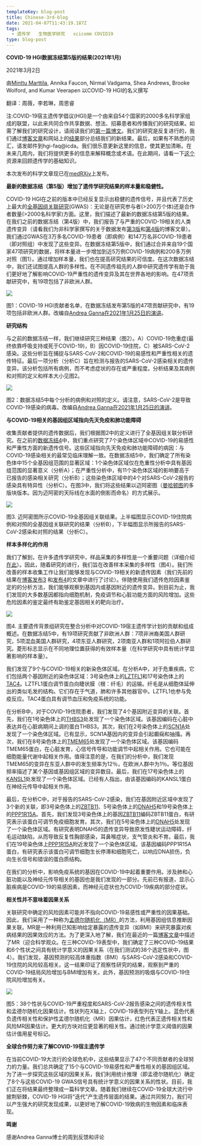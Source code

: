 ```yaml
---
templateKey: blog-post
title: Chinese-3rd-blog
date: 2021-04-07T11:43:19.187Z
tags:
  - 遗传学   生物医学研究   scicomm COVID19
type: blog-post
---
```

**COVID-19 HGI数据冻结第5版的结果(2021年1月)**

2021年3月2日

由[Minttu Marttila](https://twitter.com/MinttuMarttila1), Annika Faucon, Nirmal Vadgama, Shea Andrews, Brooke Wolford, and Kumar Veerapen 以COVID-19 HGI的名义撰写

翻译：周薇，李若琳，周思睿

注:COVID-19宿主遗传学倡议(HGI)是一个由来自54个国家的2000多名科学家组成的联盟，以此来共同合作共享数据、想法、招募患者和传播我们的研究结果。如需了解我们的研究设计，请阅读我们的[第一篇博文](https://www.covid19hg.org/blog/2020-09-24-freeze-3-results/)。我们的研究是反复进行的，我们通过[博客文章](https://www.covid19hg.org/blog/)和网站上的[结果](https://www.covid19hg.org/results/r5/)部分总结我们的新结果。最后，如果有不熟悉的词汇，请发邮件到hgi-faq@icda。我们很乐意更新这里的信息，使其更加清晰。在未来几周内，我们将提供更多的信息来解释概念或术语。在此期间，请看一下[这个](https://medlineplus.gov/genetics/understanding/)资源来回顾遗传学的基础知识。

本次发布的科学文章现已在[medRXiv](https://www.medrxiv.org/content/10.1101/2021.03.10.21252820v1)上发布。

**最新的数据冻结（第5版）增加了遗传学研究结果的样本量和稳健性。**

COVID-19 HGI在之前的版本中已经反复显示出稳健的遗传信号，并且代表了历史上最大的[全基因组关联研究](https://www.broadinstitute.org/files/styles/visuals_style/public/GWAS-Explainer-08-02-17.jpg?itok=-6sgc6nN)(GWAS)：无论是在研究参与者(>200万个体)还是合作者数量(>2000名科学家)方面。这里，我们描述了最新的数据冻结第5版的结果。在我们之前的数据冻结（第4版）中，我们报告了与严重的COVID-19相关的人类遗传变异（请看我们为非科学家撰写的关于数据发布[第3版](https://www.covid19hg.org/zh/blog/2020-09-24-freeze-3-results/)和[第4版](https://www.covid19hg.org/zh/blog/2020-11-24-covid-19-hgi-results-for-data-freeze-4-october-2020/)的博客文章）。我们通过GWAS在3万多名COVID-19患者（即病例）和147万名非COVID-19患者（即对照组）中发现了这些变异。在数据冻结第5版中，我们通过合并来自19个国家47项研究的数据，将样本量进一步增加到近5万例COVID-19病例和200多万例对照（图1）。通过增加样本量，我们也在提高研究结果的可信度。在这次数据冻结中，我们还试图提高人群的多样性。在不同遗传祖先的人群中研究遗传学有助于我们更好地了解影响COVID-19严重性的遗传变异及其在世界各地的影响。在47项贡献研究中，有19项包括了非欧洲人群。

![](https://lh4.googleusercontent.com/cv0M99K5b6EA_b83A8oqhKjxUrjE9l74ShLhChghwv17TNFvLjcIg6c50Q9jGyaxsmGx9YRVbu2DLxYzzGY209Cjnkkq6YQkj4vQgUA9L9PX_OM6eUoXyumg8xCij5J5DHx7ZyKB)

图1：COVID-19 HGI贡献者名单，在数据冻结发布第5版的47项贡献研究中，有19项包括非欧洲人群。改编自[Andrea Ganna在2021年1月25日的演讲](https://www.covid19hg.org/blog/2021-01-29-january-25-2021-meeting/)。

**研究结构**

与之前的数据冻结一样，我们继续研究三种结果（图2）。A）COVID-19危重症(最终依靠呼吸支持或死于COVID-19)，B）因COVID-19住院，C）被SARS-CoV-2感染。这些分析旨在捕捉与SARS-CoV-2和COVID-19的易感性和严重性相关的遗传特征。最后一项分析（分析C）旨在检测与报告的SARS-CoV-2感染相关的遗传变异。该分析包括所有病例，而不考虑症状的存在或严重程度。分析结果及其病例和对照的定义和样本大小见图2。

![](https://lh5.googleusercontent.com/Hu9M5l-nzTrAAVU5BccBUQhu49KjTkXmN6AxkTKUSfbsH_y-p80CnDGHO2PlsV1I3sseAHlfrtIWuPEqFVCxz91cNrzheNCIWJ4npC3ie25fZm-R4ljMDVYmO-mfKlTTT-72Yxt8)

图2：数据冻结5中每个分析的病例和对照的定义。请注意，SARS-CoV-2是导致COVID-19感染的病毒。改编自[Andrea Ganna在2021年1月25日的演讲](https://www.covid19hg.org/blog/2021-01-29-january-25-2021-meeting/)。

**与COVID-19相关的基因组区域指向先天免疫和肺功能障碍**

收集贡献者提供的遗传数据后，我们根据图2中的定义进行了全基因组关联分析研究。在之前的[数据冻结4](https://www.covid19hg.org/blog/2020-11-24-covid-19-hgi-results-for-data-freeze-4-october-2020/)中，我们重点研究了7个染色体区域中COVID-19的易感性和严重性方面的新遗传信号。这些区域指向先天免疫和肺功能障碍的病因：与COVID-19感染相关的最常见临床理解一致。在数据冻结5中，我们确定了所有染色体中15个全基因组范围的显著区域：1个染色体区域仅在危重性分析中具有基因组范围的显著意义（分析A）；在严重性分析中，有11个染色体区域的影响要高于已报告的感染相关研究（分析B）；这些染色体区域中的4个对SARS-CoV-2报告的感染具有特异性（分析C）。在图3中，我们将这些结果以迈阿密图（[曼哈顿图](https://en.wikipedia.org/wiki/Manhattan_plot)的多版块版本。因为迈阿密的天际线在水面的倒影而命名）的方式展示。

![](https://lh4.googleusercontent.com/JzVBN0TyIMCR_YlJmomU7adLBYGa5VLJwSD2_L9_Gd4Edhfvb6lKQnanbnc_kDO-X1yDQD9hHzqrgVtJ8rhLHSKi7gbkrX-zvAgCaH3XrDwgoNT03rJa8UrL7sqNu3_7fGl_l0vL)

图3. 迈阿密图所示COVID-19全基因组关联结果。上半幅图显示COVID-19住院病例和对照的全基因组关联研究的结果（分析B），下半幅图显示所报告的SARS-CoV-2感染和对照的结果（分析C）。

**样本多样化的作用**

我们了解到，在许多遗传学研究中，样品采集的多样性是一个重要问题（详细介绍[在此](https://www.vox.com/science-and-health/2018/10/22/17983568/dna-tests-precision-medicine-genetics-gwas-diversity-all-of-us)）。因此，随着研究的进行，我们旨在改善样本采集的多样性（图4）。我们所改善的样本收集工作让我们能够发现与COVID-19相关的新遗传因素（我们先前的结果在[博客发布3](https://www.covid19hg.org/blog/2020-09-24-freeze-3-results/) 和[发布4](https://www.covid19hg.org/blog/2020-11-24-covid-19-hgi-results-for-data-freeze-4-october-2020/)的文章中进行了讨论）。伴随使用我们遗传危险因素鉴定的的分析方法，我们能够观察到基因内或基因附近的遗传变异。到目前为止，我们发现的大多数基因都指向细胞机制，免疫调节和心脏功能方面的风险增加。这些危险因素的鉴定最终有助鉴定基因相关的靶向治疗。



![](https://lh3.googleusercontent.com/Phs8t5xCt_wuFZskzFY97xvEOCHf03dKxBjCWcdfIsZJpSjVm1DqpB_0DaAEcQm6bDR8h85VP-lduUkia4GNWp3vOo35GWwkLHuqnEU9XmRIrFs3sPyCT4vUCZ5iFdr4Vp9in6IP)

图4. 主要遗传背景组研究在整合分析中对COVID-19宿主遗传学计划的贡献和组成概述。在数据冻结5中，有19项研究贡献了非欧洲人群：7项非洲裔美国人群研究，5项混血美国人群研究，4项东亚人群研究，2项南亚人群和1项阿拉伯人群研究。菱形标志显示在不同地理位置获得的有效样本量（在科学研究中具有统计学显著影响的样本量）。

我们发现了9个与COVID-19相关的新染色体区域。在分析A中，对于危重疾病，它们包括两个基因附近的染色体区域：3号染色体上的[LZTFL1](https://www.genecards.org/cgi-bin/carddisp.pl?gene=LZTFL1)和17号染色体上的[TAC4](https://www.genecards.org/cgi-bin/carddisp.pl?gene=TAC4)。LZTFL1蛋白调节蛋白向睫状膜（根：纤毛）的运输。纤毛是从细胞体延伸出的类似毛发的结构。它们存在于气道，肺和许多其他器官中。LZTFL1也参与免疫反应。TAC4蛋白具有调节血压和免疫系统的功能。

在分析B中，对于COVID-19住院患者，我们发现了4个基因附近变异的关联。首先，我们在1号染色体上的[THBS3](https://www.genecards.org/cgi-bin/carddisp.pl?gene=THBS3)处发现了一个染色体区域。该基因编码在心脏中表达并在心脏病期间上调的蛋白THBS3。其次，我们在2号染色体上的[SCN1A](https://www.genecards.org/cgi-bin/carddisp.pl?gene=SCN1A)处发现了一个染色体区域。已有显示，SCN1A基因内的变异会引起癫痫和抽搐。再次，我们在8号染色体上的[TMEM65](https://www.genecards.org/cgi-bin/carddisp.pl?gene=TMEM65)处发现了一个染色体区域。该基因编码TMEM65蛋白，在心脏发育，心信号传导和功能调节中起相关作用。它也可能在细胞能量代谢中起相关作用。值得注意的是，在我们的分析中，我们发现TMEM65的变异在东亚人群中的发生频率为12％，在欧洲人群中为1％。等位基因频率描述了某个基因或基因组区域的变异数目。最后，我们在17号染色​​体上的[KANSL1](https://www.genecards.org/cgi-bin/carddisp.pl?gene=KANSL1)处发现了一个染色体区域。已经有人指出，由该基因编码的KANSL1蛋白在神经元传导中起相关作用。

最后，在分析C中，对于报告的SARS-CoV-2感染，我们在基因附近区域中发现了3个新的关联，即3号染色体上的[ZBTB11](https://www.genecards.org/cgi-bin/carddisp.pl?gene=ZBTB11)、5号染色体上的[DNAH5](https://www.genecards.org/cgi-bin/carddisp.pl?gene=DNAH5)和19号染色体上的[PPP1R15A](https://www.genecards.org/cgi-bin/carddisp.pl?gene=PPP1R15A)。首先，我们发现3号染色体上的基因[ZBTB11](https://www.genecards.org/cgi-bin/carddisp.pl?gene=ZBTB11)编码ZBTB11蛋白，有研究表示该蛋白可调节免疫细胞发育。其次，我们在5号染色体上的[DNAH5](https://www.genecards.org/cgi-bin/carddisp.pl?gene=DNAH5)处发现了一个染色体区域。有研究表明DNAH5的遗传变异导致原发性睫状运动障碍，纤毛运动缺陷，从而导致反复性胸部感染，耳鼻喉症状，支气管炎和不育。最后，我们在19号染色体上[PPP1R15A](https://www.genecards.org/cgi-bin/carddisp.pl?gene=PPP1R15A)附近发现了一个染色体区域。该基因编码PPP1R15A蛋白，有研究表示该蛋白可调节细胞生长停滞和细胞死亡，以响应DNA损伤，负向生长信号和错误的蛋白质结构。

在我们的分析中，影响免疫系统的基因在COVID-19中起着重要作用。涉及肺和心脏功能以及神经元传导相关的基因也是我们发现的一部分。先前已有报道，显示心脏疾病是COVID-19的易感因素，而神经元症状也为COVID-19疾病的部分症状。



**相关性并不意味着因果关系**

关联研究中确定的风险因素可能并不指向COVID-19易感性或严重性的因果基础。因此，我们采用了一种称为[孟德尔随机化（MR）](https://en.wikipedia.org/wiki/Mendelian_randomization)的方法，利用基因组信息推断因果关联。MR是一种利用已知影响给定暴露的遗传变异（如BMI）来研究暴露对疾病结果的因果效应的方法。为了更深入地了解，我们在最近的一篇[博客文章](https://en.wikipedia.org/wiki/Mendelian_randomization)中描述了MR（迎合科学观众。在三种COVID-19表型中，我们确定了三种COVID-19结果和6个性状之间具有统计学意义的因果关系（在我们测试的38个选定性状中，图4）。我们发现，基因预测的较高体重指数（BMI）与SARS-CoV-2感染和COVID-19住院的风险较高相关。这一结果印证了观察性研究的结果，观察到严重的COVID-19结局风险增加与BMI增加有关。此外，基因预测的吸烟与COVID-19住院风险增加有关。

![](https://lh4.googleusercontent.com/468HzIa5LtmDq2_8JhtvTeoCif98jcaLAOAUngPPJJD6O91EoqfWgFdVj-4FzCPJo3YDwejYu2RvITlGAelEm277lGq3bPm5KPk-Dcn3DUosc9Kwj5yaZW79ygXng9aXDXds4JN1)

图5：38个性状与COVID-19严重程度和SARS-CoV-2报告感染之间的遗传相关性和孟德尔随机化因果估计。性状列在X轴上，COVID-19表型列在Y轴上。蓝色代表负遗传相关性和保护性孟德尔随机化（MR）因果估计，红色代表正遗传相关性和风险MR因果估计。更大的方块对应更显著的相关性。通过统计学意义阈值的因果估计值用星号标记。

**全球合作努力来了解COVID-19宿主遗传学**

在当前COVID-19大流行的全球危机中，这些结果显示了47个不同贡献者的全球努力的力量。我们总共确定了15个与COVID-19易感性和严重性相关的基因组区域。为了进一步探究这些区域的因果关系，我们利用统计推理（即孟德尔随机化）确定了8个与这些COVID-19 GWAS信号具有统计学意义的因果关系的性状。目前，我们正在将结果最终整理成一篇科学文章。随着我们继续在COVID-19全球大流行中披荆斩棘，COVID-19 HGI将“迭代”产生遗传层面的结果。通过共同努力，我们可以产生强大的研究发现成果，以更好地了解COVID-19致病的生物因素和临床表现。

**鸣谢**



感谢Andrea Ganna博士的周到反馈和评论
